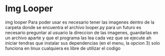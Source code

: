 # Img Looper
img looper
Para poder usar es necesario tener las imagenes dentro de la carpeta donde se encuentra el archivo looper.py
para un futuro es necesario preguntar al usuario la direccion de las imagenes, guardarlas en un archivo aparte y que el 
programa las lea cada vez que se ejecute
ah iniciar tendras que instalar sus dependencias (en el menu, la opcion 3)
solo funciona en linux
cualquiera es libre de utilizar el codigo
